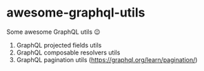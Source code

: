 # awesome-graphql-utils
Some awesome GraphQL utils 😉

1. GraphQL projected fields utils
2. GraphQL composable resolvers utils
3. GraphQL pagination utils (https://graphql.org/learn/pagination/)
